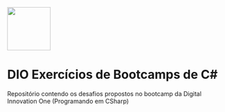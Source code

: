 <img src="https://hermes.digitalinnovation.one/skills/21020ed4-299a-4e76-8cf2-86c38502b4b4.png" width='100' height='100'>

# DIO Exercícios de Bootcamps de C#
Repositório contendo os desafios propostos no bootcamp da Digital Innovation One (Programando em CSharp)
